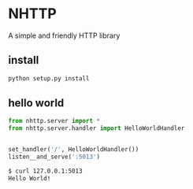 # NHTTP
A simple and friendly HTTP library

## install

```sh
python setup.py install
```

## hello world

```python
from nhttp.server import *
from nhttp.server.handler import HelloWorldHandler


set_handler('/', HelloWorldHandler())
listen__and_serve(':5013')
```

```sh
$ curl 127.0.0.1:5013
Hello World!
```

